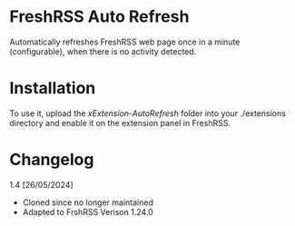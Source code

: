 # FreshRSS Auto Refresh
Automatically refreshes FreshRSS web page once in a minute (configurable), when there is no activity detected.

# Installation
To use it, upload the *xExtension-AutoRefresh* folder into your ./extensions directory and enable it on the extension panel in FreshRSS.

# Changelog
1.4 [26/05/2024]
- Cloned since no longer maintained
- Adapted to FrshRSS Verison 1.24.0
